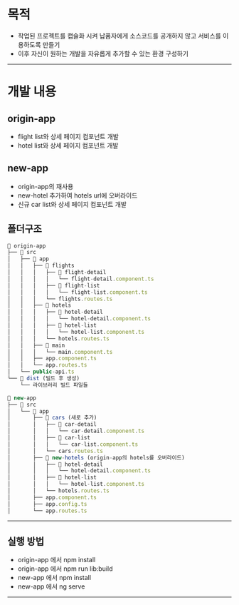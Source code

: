 # 목적

- 작업된 프로젝트를 캡슐화 시켜 납품자에게 소스코드를 공개하지 않고 서비스를 이용하도록 만들기
- 이후 자신이 원하는 개발을 자유롭게 추가할 수 있는 환경 구성하기

---

# 개발 내용

## origin-app

- flight list와 상세 페이지 컴포넌트 개발
- hotel list와 상세 페이지 컴포넌트 개발

## new-app
- origin-app의 재사용
- new-hotel 추가하여 hotels url에 오버라이드
- 신규 car list와 상세 페이지 컴포넌트 개발


## 폴더구조

```jsx
📁 origin-app
├── 📁 src
│   ├── 📁 app
│   │   ├── 📁 flights
│   │   │   ├── 📁 flight-detail
│   │   │   │   └── flight-detail.component.ts
│   │   │   ├── 📁 flight-list
│   │   │   │   └── flight-list.component.ts
│   │   │   └── flights.routes.ts
│   │   ├── 📁 hotels
│   │   │   ├── 📁 hotel-detail
│   │   │   │   └── hotel-detail.component.ts
│   │   │   ├── 📁 hotel-list
│   │   │   │   └── hotel-list.component.ts
│   │   │   └── hotels.routes.ts
│   │   ├── 📁 main
│   │   │   └── main.component.ts
│   │   ├── app.component.ts
│   │   └── app.routes.ts
│   └── public-api.ts
└── 📁 dist (빌드 후 생성)
    └── 라이브러리 빌드 파일들

📁 new-app
├── 📁 src
│   └── 📁 app
│       ├── 📁 cars (새로 추가)
│       │   ├── 📁 car-detail
│       │   │   └── car-detail.component.ts
│       │   ├── 📁 car-list
│       │   │   └── car-list.component.ts
│       │   └── cars.routes.ts
│       ├── 📁 new-hotels (origin-app의 hotels를 오버라이드)
│       │   ├── 📁 hotel-detail
│       │   │   └── hotel-detail.component.ts
│       │   ├── 📁 hotel-list
│       │   │   └── hotel-list.component.ts
│       │   └── hotels.routes.ts
│       ├── app.component.ts
│       ├── app.config.ts
│       └── app.routes.ts
```

---

## 실행 방법

- origin-app 에서 npm install
- origin-app 에서 npm run lib:build
- new-app 에서 npm install
- new-app 에서 ng serve

---